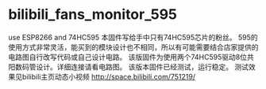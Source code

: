 # bilibili_fans_monitor_595
use ESP8266 and 74HC595
本固件写给手中只有74HC595芯片的粉丝。
595的使用方式非常灵活，能买到的模块设计也不相同，所以有可能需要结合店家提供的电路图自行改写代码或自己设计电路。
该版固件为使用两个74HC595驱动8位共阳数码管设计。详细连接请看电路图。
该版本固件已经测试，运行稳定。
测试效果见bilibili主页动态小视频
http://space.bilibili.com/751219/
